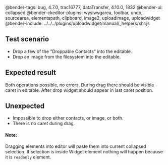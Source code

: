 @bender-tags: bug, 4.7.0, trac16777, dataTransfer, 4.10.0, 1832
@bender-ui: collapsed
@bender-ckeditor-plugins: wysiwygarea, toolbar, undo, sourcearea, elementspath, clipboard, image2, uploadimage, uploadwidget
@bender-include: ../../../plugins/uploadwidget/manual/_helpers/xhr.js

## Test scenario

- Drop a few of the "Droppable Contacts" into the editable.
- Drop an image from the filesystem into the editable.

## Expected result

Both operations possible, no errors. During drag there should be visible caret in editable. After drop widget should appear in last caret position.

## Unexpected

- Impossible to drop either contacts, or image, or both.
- There is no caret during drag.

#### Note:

Dragging elements into editor will paste them into current collapsed selection. If selection is inside Widget element nothing will happen because it is `readonly` element.
